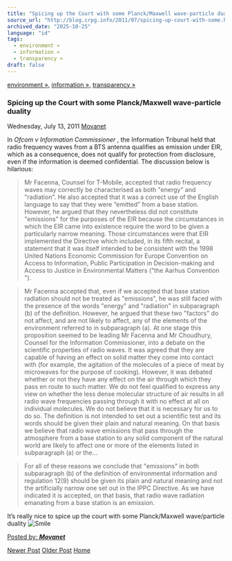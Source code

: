 ```yaml
---
title: "Spicing up the Court with some Planck/Maxwell wave-particle duality | Center for Regulation, Policy and Governance (CRPG)"
source_url: "http://blog.crpg.info/2011/07/spicing-up-court-with-some.html"
archived_date: "2025-10-25"
language: "id"
tags:
  - environment »
  - information »
  - transparency »
draft: false
---
```


[environment »](http://blog.crpg.info/search/label/environment), [information »](http://blog.crpg.info/search/label/information), [transparency »](http://blog.crpg.info/search/label/transparency)

###  Spicing up the Court with some Planck/Maxwell wave-particle duality 

Wednesday, July 13, 2011  [ Movanet ](https://www.blogger.com/profile/10356608562678830076 "author profile")

In _Ofcom v Information Commissioner_ , the Information Tribunal held that radio frequency waves from a BTS antenna qualifies as emission under EIR, which as a consequence, does not qualify for protection from disclosure, even if the information is deemed confidential. The discussion below is hilarious:

> Mr Facenna, Counsel for T-Mobile, accepted that radio frequency waves may correctly be characterised as both "energy" and "radiation". He also accepted that it was a correct use of the English language to say that they were “emitted” from a base station. However, he argued that they nevertheless did not constitute "emissions" for the purposes of the EIR because the circumstances in which the EIR came into existence require the word to be given a particularly narrow meaning. Those circumstances were that EIR implemented the Directive which included, in its fifth recital, a statement that it was itself intended to be consistent with the 1998 United Nations Economic Commission for Europe Convention on Access to Information, Public Participation in Decision-making and Access to Justice in Environmental Matters ("the Aarhus Convention ").

> Mr Facenna accepted that, even if we accepted that base station radiation should not be treated as "emissions", he was still faced with the presence of the words "energy" and "radiation" in subparagraph (b) of the definition. However, he argued that these two "factors" do not affect, and are not likely to affect, any of the elements of the environment referred to in subparagraph (a). At one stage this proposition seemed to be leading Mr Facenna and Mr Choudhury, Counsel for the Information Commissioner, into a debate on the scientific properties of radio waves. It was agreed that they are capable of having an effect on solid matter they come into contact with (for example, the agitation of the molecules of a piece of meat by microwaves for the purpose of cooking). However, it was debated whether or not they have any effect on the air through which they pass en route to such matter. We do not feel qualified to express any view on whether the less dense molecular structure of air results in all radio wave frequencies passing through it with no effect at all on individual molecules. We do not believe that it is necessary for us to do so. The definition is not intended to set out a scientific test and its words should be given their plain and natural meaning. On that basis we believe that radio wave emissions that pass through the atmosphere from a base station to any solid component of the natural world are likely to affect one or more of the elements listed in subparagraph (a) or the…

> For all of these reasons we conclude that "emissions" in both subparagraph (b) of the definition of environmental information and regulation 12(9) should be given its plain and natural meaning and not the artificially narrow one set out in the IPPC Directive. As we have indicated it is accepted, on that basis, that radio wave radiation emanating from a base station is an emission.

It’s really nice to spice up the court with some Planck/Maxwell wave/particle duality ![Smile](http://lh3.ggpht.com/-r44jbUlu-mo/Th3vZaTEoZI/AAAAAAAA4EI/jg9zFkW-Qew/rw/wlEmoticon-smile%25255B2%25255D.png?imgmax=800)

[ Posted by: _**Movanet**_ ](https://www.blogger.com/profile/10356608562678830076 "author profile")

[ ](https://www.blogger.com/email-post/1800407982648215581/4561804247698295548 "Email Post") [ ](https://www.blogger.com/post-edit.g?blogID=1800407982648215581&postID=4561804247698295548&from=pencil "Edit Post")

[Newer Post](http://blog.crpg.info/2011/07/information-materials-on-human-right-to.html "Newer Post") [Older Post](http://blog.crpg.info/2011/07/bribery-act-uk-2011-is-in-force-british.html "Older Post") [Home](http://blog.crpg.info/)
